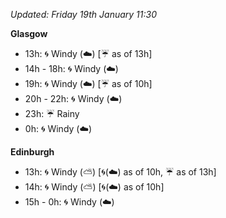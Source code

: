 *Updated: Friday 19th January 11:30*

**Glasgow**

* 13h: :cyclone: Windy (:cloud:) [:umbrella: as of 13h]
* 14h - 18h: :cyclone: Windy (:cloud:)
* 19h: :cyclone: Windy (:cloud:) [:umbrella: as of 10h]
* 20h - 22h: :cyclone: Windy (:cloud:)
* 23h: :umbrella: Rainy
* 0h: :cyclone: Windy (:cloud:)

**Edinburgh**

* 13h: :cyclone: Windy (:partly_sunny:) [:cyclone:(:cloud:) as of 10h, :umbrella: as of 13h]
* 14h: :cyclone: Windy (:partly_sunny:) [:cyclone:(:cloud:) as of 10h]
* 15h - 0h: :cyclone: Windy (:cloud:)
